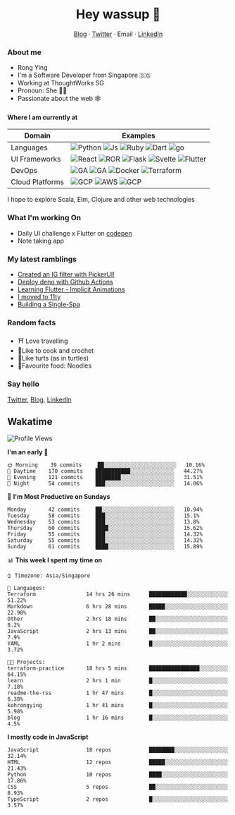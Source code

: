 # <div align="center">Hey wassup 👊</div>
<div align="center">
<a href="https://rongying.co">Blog</a> &middot; <a href="https://twitter.com/RongRunBuild">Twitter</a> &middot; <a mailto="kohrongying@gmail.com">Email</a> &middot; <a href="https://sg.linkedin.com/in/rongyingkoh">LinkedIn</a>
</div>

### About me
* Rong Ying
* I'm a Software Developer from Singapore 🇸🇬
* Working at ThoughtWorks SG 
* Pronoun: She 👩‍💻
* Passionate about the web 🕸

#### Where I am currently at
|Domain|Examples|
|---|---|
|Languages|![Python](https://img.shields.io/badge/python-black?style=for-the-badge&logo=python&logoColor=white) ![Js](https://img.shields.io/badge/javascript-black?style=for-the-badge&logo=javascript&logoColor=white) ![Ruby](https://img.shields.io/badge/ruby-black?style=for-the-badge&logo=ruby&logoColor=white) ![Dart](https://img.shields.io/badge/dart-50%25-blue?style=for-the-badge&logo=dart&) ![go](https://img.shields.io/badge/go-50%25-blue?style=for-the-badge&logo=go&logoColor=white)   |
|UI Frameworks   |![React](https://img.shields.io/badge/react-purple?style=for-the-badge&logo=react&logoColor=white) ![ROR](https://img.shields.io/badge/ruby_on_rails-violet?style=for-the-badge&logo=ruby&logoColor=white) ![Flask](https://img.shields.io/badge/flask-purple?style=for-the-badge&logo=flask&logoColor=white) ![Svelte](https://img.shields.io/badge/svelte-violet?style=for-the-badge&logo=svelte&logoColor=white) ![Flutter](https://img.shields.io/badge/flutter-purple?style=for-the-badge&logo=flutter) |
|DevOps|![GA](https://img.shields.io/badge/Github_Actions-orange?style=for-the-badge&logo=github) ![GA](https://img.shields.io/badge/CircleCI-e6ae00?style=for-the-badge&logo=circleci) ![Docker](https://img.shields.io/badge/Docker-orange?style=for-the-badge&logo=docker&logoColor=white) ![Terraform](https://img.shields.io/badge/Terraform-e6ae00?style=for-the-badge&logo=terraform) |
|Cloud Platforms| ![GCP](https://img.shields.io/badge/GCP-41754E?style=for-the-badge&logo=googlecloud) ![AWS](https://img.shields.io/badge/AWS-green?style=for-the-badge&logo=amazonaws) ![GCP](https://img.shields.io/badge/Digital_ocean-41754E?style=for-the-badge&logo=digitalocean&logoColor=white) |

I hope to explore Scala, Elm, Clojure and other web technologies

### What I'm working On
- Daily UI challenge x Flutter on [codepen](https://codepen.io/collection/nGYxNN)
- Note taking app

### My latest ramblings
<!-- BLOG-POST-LIST:START -->
- [Created an IG filter with PickerUI!](https://blog.rongying.co/posts/2020/08/Building-an-IG-filter-with-PickerUI/)
- [Deploy deno with Github Actions](https://blog.rongying.co/posts/2020/08/Building-a-CICD-Pipeline-with-Github/)
- [Learning Flutter - Implicit Animations](https://blog.rongying.co/posts/2020/07/Learning-Flutter---Implicit-Animations/)
- [I moved to 11ty](https://blog.rongying.co/posts/2020/07/I-moved-to-11ty/)
- [Building a Single-Spa](https://blog.rongying.co/posts/2020/06/Building-a-Single-Spa/)
<!-- BLOG-POST-LIST:END -->


### Random facts
- ⛩ Love travelling
- 🧶Like to cook and crochet
- 🐢Like turts (as in turtles)
- 🍜Favourite food: Noodles


### Say hello
[Twitter](https://twitter.com/RongRunBuild),
[Blog](https://rongying.co),
[LinkedIn](https://sg.linkedin.com/in/rongyingkoh)

## Wakatime
<!--START_SECTION:waka-->
![Profile Views](http://img.shields.io/badge/Profile%20Views-44-blue)

**I'm an early 🐤** 

```text
🌞 Morning    39 commits     ██░░░░░░░░░░░░░░░░░░░░░░░   10.16% 
🌆 Daytime    170 commits    ███████████░░░░░░░░░░░░░░   44.27% 
🌃 Evening    121 commits    ████████░░░░░░░░░░░░░░░░░   31.51% 
🌙 Night      54 commits     ███░░░░░░░░░░░░░░░░░░░░░░   14.06%

```
📅 **I'm Most Productive on Sundays** 

```text
Monday       42 commits     ██░░░░░░░░░░░░░░░░░░░░░░░   10.94% 
Tuesday      58 commits     ███░░░░░░░░░░░░░░░░░░░░░░   15.1% 
Wednesday    53 commits     ███░░░░░░░░░░░░░░░░░░░░░░   13.8% 
Thursday     60 commits     ████░░░░░░░░░░░░░░░░░░░░░   15.62% 
Friday       55 commits     ███░░░░░░░░░░░░░░░░░░░░░░   14.32% 
Saturday     55 commits     ███░░░░░░░░░░░░░░░░░░░░░░   14.32% 
Sunday       61 commits     ████░░░░░░░░░░░░░░░░░░░░░   15.89%

```


📊 **This week I spent my time on** 

```text
⌚︎ Timezone: Asia/Singapore

💬 Languages: 
Terraform                14 hrs 26 mins      ████████████░░░░░░░░░░░░░   51.22% 
Markdown                 6 hrs 28 mins       █████░░░░░░░░░░░░░░░░░░░░   22.98% 
Other                    2 hrs 18 mins       ██░░░░░░░░░░░░░░░░░░░░░░░   8.2% 
JavaScript               2 hrs 13 mins       ██░░░░░░░░░░░░░░░░░░░░░░░   7.9% 
YAML                     1 hr 2 mins         █░░░░░░░░░░░░░░░░░░░░░░░░   3.72%

🐱‍💻 Projects: 
terraform-practice       18 hrs 5 mins       ████████████████░░░░░░░░░   64.15% 
learn                    2 hrs 1 min         █░░░░░░░░░░░░░░░░░░░░░░░░   7.18% 
readme-the-rss           1 hr 47 mins        █░░░░░░░░░░░░░░░░░░░░░░░░   6.38% 
kohrongying              1 hr 41 mins        █░░░░░░░░░░░░░░░░░░░░░░░░   5.98% 
blog                     1 hr 16 mins        █░░░░░░░░░░░░░░░░░░░░░░░░   4.5%

```

**I mostly code in JavaScript** 

```text
JavaScript               18 repos            ████████░░░░░░░░░░░░░░░░░   32.14% 
HTML                     12 repos            █████░░░░░░░░░░░░░░░░░░░░   21.43% 
Python                   10 repos            ████░░░░░░░░░░░░░░░░░░░░░   17.86% 
CSS                      5 repos             ██░░░░░░░░░░░░░░░░░░░░░░░   8.93% 
TypeScript               2 repos             █░░░░░░░░░░░░░░░░░░░░░░░░   3.57%

```



<!--END_SECTION:waka-->

<!--
**kohrongying/kohrongying** is a ✨ _special_ ✨ repository because its `README.md` (this file) appears on your GitHub profile.

Here are some ideas to get you started:

- 🔭 I’m currently working on ...
- 🌱 I’m currently learning ...
- 👯 I’m looking to collaborate on ...
- 🤔 I’m looking for help with ...
- 💬 Ask me about ...

TODO
clean up the table
find a way to pull latests posts from blog
-->


